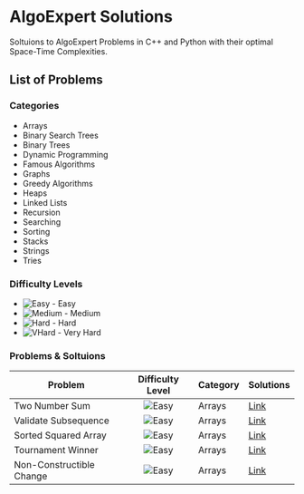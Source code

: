 # AlgoExpert Solutions

Soltuions to AlgoExpert Problems in C++ and Python with their optimal Space-Time Complexities.

## List of Problems

### Categories

- Arrays
- Binary Search Trees
- Binary Trees
- Dynamic Programming
- Famous Algorithms
- Graphs
- Greedy Algorithms
- Heaps
- Linked Lists
- Recursion
- Searching
- Sorting
- Stacks
- Strings
- Tries

### Difficulty Levels

- ![Easy][E] - Easy
- ![Medium][M] - Medium
- ![Hard][H] - Hard
- ![VHard][V] - Very Hard

### Problems & Soltuions

| Problem | Difficulty Level | Category | Solutions |
|---------|:----------------:|----------|-----------|
|Two Number Sum|![Easy][E]|Arrays|[Link](/Easy/Two%20Number%20Sum)|
|Validate Subsequence|![Easy][E]|Arrays|[Link](/Easy/Validate%20Subsequence)|
|Sorted Squared Array|![Easy][E]|Arrays|[Link](/Easy/Sorted%20Squared%20Array)|
|Tournament Winner|![Easy][E]|Arrays|[Link](/Easy/Tournament%20Winner)|
|Non-Constructible Change|![Easy][E]|Arrays|[Link](/Easy/Non-Constructible%20Change)|


[E]: https://img.shields.io/badge/--brightgreen
[M]: https://img.shields.io/badge/--blue
[H]: https://img.shields.io/badge/--red
[V]: https://img.shields.io/badge/--black